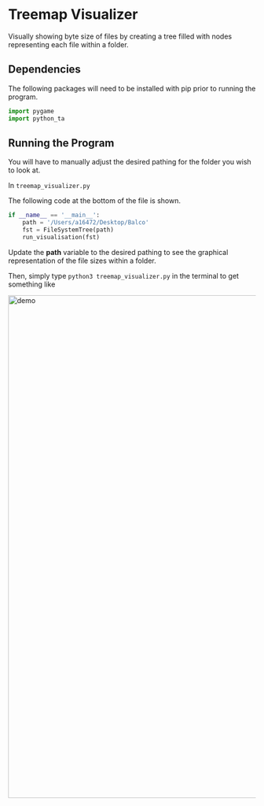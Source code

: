 # Treemap Visualizer
Visually showing byte size of files by creating a tree filled with nodes representing each file within a folder.


Dependencies
-------------

The following packages will need to be installed with pip prior to running the program.

```python
import pygame
import python_ta
```


Running the Program
-------------------
You will have to manually adjust the desired pathing for the folder you wish to look at. 

In ```treemap_visualizer.py```

The following code at the bottom of the file is shown.

```python
if __name__ == '__main__':
    path = '/Users/a16472/Desktop/Balco'
    fst = FileSystemTree(path)
    run_visualisation(fst)
```

Update the <b>path</b> variable to the desired pathing to see the graphical representation of the file sizes within a folder.

Then, simply type 
```python3 treemap_visualizer.py``` in the terminal
to get something like

<img width="1022" alt="demo" src="https://user-images.githubusercontent.com/28542017/126533112-d8f65dd8-ff68-4b9e-8047-20919887ca17.png">
